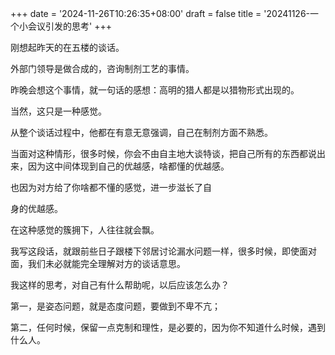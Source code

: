 +++
date = '2024-11-26T10:26:35+08:00'
draft = false
title = '20241126-一个小会议引发的思考'
+++

刚想起昨天的在五楼的谈话。

外部门领导是做合成的，咨询制剂工艺的事情。

昨晚会想这个事情，就一句话的感想：高明的猎人都是以猎物形式出现的。

当然，这只是一种感觉。

从整个谈话过程中，他都在有意无意强调，自己在制剂方面不熟悉。

当面对这种情形，很多时候，你会不由自主地大谈特谈，把自己所有的东西都说出来，因为这中间体现到自己的优越感，啥都懂的优越感。

也因为对方给了你啥都不懂的感觉，进一步滋长了自

身的优越感。

在这种感觉的簇拥下，人往往就会飘。

我写这段话，就跟前些日子跟楼下邻居讨论漏水问题一样，很多时候，即使面对面，我们未必就能完全理解对方的谈话意思。

我这样的思考，对自己有什么帮助呢，以后应该怎么办？

第一，是姿态问题，就是态度问题，要做到不卑不亢；

第二，任何时候，保留一点克制和理性，是必要的，因为你不知道什么时候，遇到什么人。